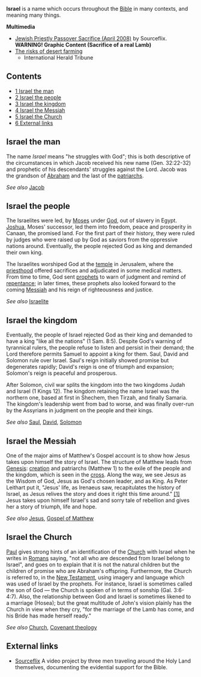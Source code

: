 **Israel** is a name which occurs throughout the
[Bible](Bible "Bible") in many contexts, and meaning many things.

**Multimedia**

-   [Jewish Priestly Passover Sacrifice (April 2008)](http://sourceflix.com/vid_sacrificev3.html)
    by Sourceflix.
    **WARNING! Graphic Content (Sacrifice of a real Lamb)**
-   [The risks of desert farming](http://link.brightcove.com/services/player/bcpid959009704?bclid=1350269309&bctid=1721772082)
    - International Herald Tribune

## Contents

-   [1 Israel the man](#Israel_the_man)
-   [2 Israel the people](#Israel_the_people)
-   [3 Israel the kingdom](#Israel_the_kingdom)
-   [4 Israel the Messiah](#Israel_the_Messiah)
-   [5 Israel the Church](#Israel_the_Church)
-   [6 External links](#External_links)

## Israel the man

The name *Israel* means "he struggles with God"; this is both
descriptive of the circumstances in which Jacob received his new
name (Gen. 32:22-32) and prophetic of his descendants' struggles
against the Lord. Jacob was the grandson of
[Abraham](Abraham "Abraham") and the last of the
[patriarchs](index.php?title=Patriarch&action=edit&redlink=1 "Patriarch (page does not exist)").

*See also* [Jacob](Jacob "Jacob")
## Israel the people

The Israelites were led, by [Moses](Moses "Moses") under
[God](God "God"), out of slavery in Egypt.
[Joshua](Joshua "Joshua"), Moses' successor, led them into freedom,
peace and prosperity in Canaan, the promised land. For the first
part of their history, they were ruled by judges who were raised up
by God as saviors from the oppressive nations around. Eventually,
the people rejected God as king and demanded their own king.

The Israelites worshiped God at the [temple](Temple "Temple") in
Jerusalem, where the
[priesthood](index.php?title=Priesthood&action=edit&redlink=1 "Priesthood (page does not exist)")
offered sacrifices and adjudicated in some medical matters. From
time to time, God sent [prophets](Prophet "Prophet") to warn of
judgment and remind of [repentance](Repentance "Repentance"); in
later times, these prophets also looked forward to the coming
[Messiah](Messiah "Messiah") and his reign of righteousness and
justice.

*See also* [Israelite](Israelite "Israelite")
## Israel the kingdom

Eventually, the people of Israel rejected God as their king and
demanded to have a king "like all the nations" (1 Sam. 8:5).
Despite God's warning of tyrannical rulers, the people refuse to
listen and persist in their demand; the Lord therefore permits
Samuel to appoint a king for them. Saul, David and Solomon rule
over Israel. Saul's reign initially showed promise but degenerates
rapidly; David's reign is one of triumph and expansion; Solomon's
reign is peaceful and prosperous.

After Solomon, civil war splits the kingdom into the two kingdoms
Judah and Israel (1 Kings 12). The kingdom retaining the name
Israel was the northern one, based at first in Shechem, then
Tirzah, and finally Samaria. The kingdom's leadership went from bad
to worse, and was finally over-run by the Assyrians in judgment on
the people and their kings.

*See also* [Saul](Saul "Saul"), [David](David "David"),
[Solomon](Solomon "Solomon")
## Israel the Messiah

One of the major aims of Matthew's Gospel account is to show how
Jesus takes upon himself the story of Israel. The structure of
Matthew leads from [Genesis](Genesis "Genesis"):
[creation](Creation "Creation") and patriarchs (Matthew 1) to the
exile of the people and the kingdom, which is seen in the
[cross](index.php?title=Cross&action=edit&redlink=1 "Cross (page does not exist)").
Along the way, we see Jesus as the Wisdom of God, Jesus as God's
chosen leader, and as King. As Peter Leithart put it, "Jesus' life,
as Irenaeus saw, recapitulates the history of Israel, as Jesus
relives the story and does it right this time around."
[[1]](http://www.leithart.com/archives/001219.php) Jesus takes upon
himself Israel's sad and sorry tale of rebellion and gives her a
story of triumph, life and hope.

*See also* [Jesus](Jesus "Jesus"),
[Gospel of Matthew](Gospel_of_Matthew "Gospel of Matthew")
## Israel the Church

[Paul](Paul "Paul") gives strong hints of an identification of the
[Church](Church "Church") with Israel when he writes in
[Romans](Epistle_to_the_Romans "Epistle to the Romans") saying,
"not all who are descended from Israel belong to Israel", and goes
on to explain that it is not the natural children but the children
of promise who are Abraham's offspring. Furthermore, the Church is
referred to, in the [New Testament](New_Testament "New Testament"),
using imagery and language which was used of Israel by the
prophets. For instance, Israel is sometimes called the son of God —
the Church is spoken of in terms of sonship (Gal. 3:6-4:7). Also,
the relationship between God and Israel is sometimes likened to a
marriage (Hosea); but the great multitude of John's vision plainly
has the Church in view when they cry, "for the marriage of the Lamb
has come, and his Bride has made herself ready."

*See also* [Church](Church "Church"),
[Covenant theology](Covenant_theology "Covenant theology")
## External links

-   [Sourceflix](http://sourceflix.com) A video project by three
    men traveling around the Holy Land themselves, documenting the
    evidential support for the Bible.



